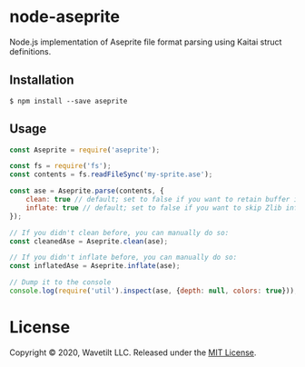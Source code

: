 # node-aseprite

Node.js implementation of Aseprite file format parsing using Kaitai struct definitions.

## Installation

```console
$ npm install --save aseprite
```

## Usage

```javascript
const Aseprite = require('aseprite');

const fs = require('fs');
const contents = fs.readFileSync('my-sprite.ase');

const ase = Aseprite.parse(contents, {
	clean: true // default; set to false if you want to retain buffer information
	inflate: true // default; set to false if you want to skip Zlib inflation
});

// If you didn't clean before, you can manually do so:
const cleanedAse = Aseprite.clean(ase);

// If you didn't inflate before, you can manually do so:
const inflatedAse = Aseprite.inflate(ase);

// Dump it to the console
console.log(require('util').inspect(ase, {depth: null, colors: true}));
```

# License
Copyright &copy; 2020, Wavetilt LLC. Released under the [MIT License](LICENSE).
